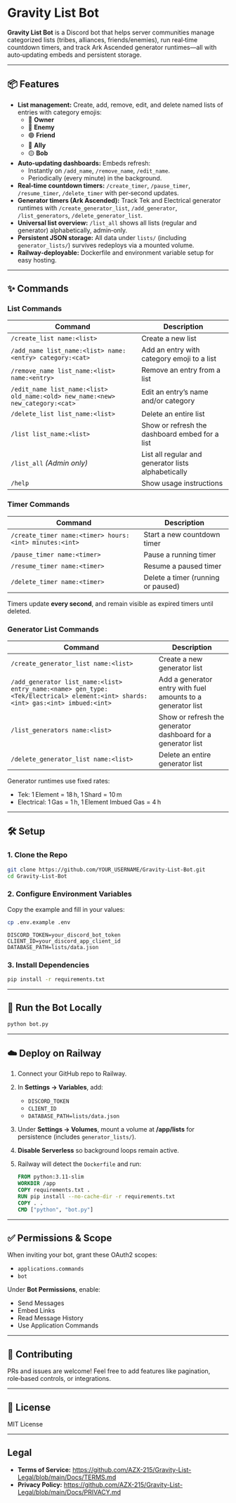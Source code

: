 
# Gravity List Bot

**Gravity List Bot** is a Discord bot that helps server communities manage categorized lists (tribes, alliances, friends/enemies), run real‑time countdown timers, and track Ark Ascended generator runtimes—all with auto‑updating embeds and persistent storage.

---

## 📦 Features

- **List management:** Create, add, remove, edit, and delete named lists of entries with category emojis:
  - 👑 **Owner**
  - 🔴 **Enemy**
  - 🟢 **Friend**
  - 🔵 **Ally**
  - 🟡 **Bob**
- **Auto‑updating dashboards:** Embeds refresh:
  - Instantly on `/add_name`, `/remove_name`, `/edit_name`.
  - Periodically (every minute) in the background.
- **Real‑time countdown timers:** `/create_timer`, `/pause_timer`, `/resume_timer`, `/delete_timer` with per‑second updates.
- **Generator timers (Ark Ascended):** Track Tek and Electrical generator runtimes with `/create_generator_list`, `/add_generator`, `/list_generators`, `/delete_generator_list`.
- **Universal list overview:** `/list_all` shows all lists (regular and generator) alphabetically, admin‑only.
- **Persistent JSON storage:** All data under `lists/` (including `generator_lists/`) survives redeploys via a mounted volume.
- **Railway‑deployable:** Dockerfile and environment variable setup for easy hosting.

---

## ✨ Commands

### List Commands

| Command                                                                                 | Description                                          |
|-----------------------------------------------------------------------------------------|------------------------------------------------------|
| `/create_list name:<list>`                                                              | Create a new list                                    |
| `/add_name list_name:<list> name:<entry> category:<cat>`                               | Add an entry with category emoji to a list           |
| `/remove_name list_name:<list> name:<entry>`                                           | Remove an entry from a list                          |
| `/edit_name list_name:<list> old_name:<old> new_name:<new> new_category:<cat>`         | Edit an entry’s name and/or category                 |
| `/delete_list list_name:<list>`                                                         | Delete an entire list                                |
| `/list list_name:<list>`                                                                | Show or refresh the dashboard embed for a list       |
| `/list_all` _(Admin only)_                                                              | List all regular and generator lists alphabetically  |
| `/help`                                                                                 | Show usage instructions                              |

### Timer Commands

| Command                                                      | Description                                   |
|--------------------------------------------------------------|-----------------------------------------------|
| `/create_timer name:<timer> hours:<int> minutes:<int>`       | Start a new countdown timer                   |
| `/pause_timer name:<timer>`                                  | Pause a running timer                         |
| `/resume_timer name:<timer>`                                 | Resume a paused timer                         |
| `/delete_timer name:<timer>`                                 | Delete a timer (running or paused)            |

Timers update **every second**, and remain visible as expired timers until deleted.

### Generator List Commands

| Command                                                                                                                           | Description                                                      |
|-----------------------------------------------------------------------------------------------------------------------------------|------------------------------------------------------------------|
| `/create_generator_list name:<list>`                                                                                              | Create a new generator list                                       |
| `/add_generator list_name:<list> entry_name:<name> gen_type:<Tek/Electrical> element:<int> shards:<int> gas:<int> imbued:<int>`  | Add a generator entry with fuel amounts to a generator list        |
| `/list_generators name:<list>`                                                                                                    | Show or refresh the generator dashboard for a generator list     |
| `/delete_generator_list name:<list>`                                                                                              | Delete an entire generator list                                  |

Generator runtimes use fixed rates:
- Tek: 1 Element = 18 h, 1 Shard = 10 m
- Electrical: 1 Gas = 1 h, 1 Element Imbued Gas = 4 h

---

## 🛠️ Setup

### 1. Clone the Repo

```bash
git clone https://github.com/YOUR_USERNAME/Gravity-List-Bot.git
cd Gravity-List-Bot
```

### 2. Configure Environment Variables

Copy the example and fill in your values:

```bash
cp .env.example .env
```

```
DISCORD_TOKEN=your_discord_bot_token
CLIENT_ID=your_discord_app_client_id
DATABASE_PATH=lists/data.json
```

### 3. Install Dependencies

```bash
pip install -r requirements.txt
```

---

## 🚀 Run the Bot Locally

```bash
python bot.py
```

---

## ☁️ Deploy on Railway

1. Connect your GitHub repo to Railway.
2. In **Settings → Variables**, add:
   - `DISCORD_TOKEN`
   - `CLIENT_ID`
   - `DATABASE_PATH=lists/data.json`
3. Under **Settings → Volumes**, mount a volume at **/app/lists** for persistence (includes `generator_lists/`).
4. **Disable Serverless** so background loops remain active.
5. Railway will detect the `Dockerfile` and run:

   ```dockerfile
   FROM python:3.11-slim
   WORKDIR /app
   COPY requirements.txt .
   RUN pip install --no-cache-dir -r requirements.txt
   COPY . .
   CMD ["python", "bot.py"]
   ```

---

## ✅ Permissions & Scope

When inviting your bot, grant these OAuth2 scopes:

- `applications.commands`
- `bot`

Under **Bot Permissions**, enable:

- Send Messages
- Embed Links
- Read Message History
- Use Application Commands

---

## 🤝 Contributing

PRs and issues are welcome! Feel free to add features like pagination, role‑based controls, or integrations.

---

## 📜 License

MIT License

---

## Legal

- **Terms of Service:** https://github.com/AZX-215/Gravity-List-Legal/blob/main/Docs/TERMS.md
- **Privacy Policy:** https://github.com/AZX-215/Gravity-List-Legal/blob/main/Docs/PRIVACY.md
